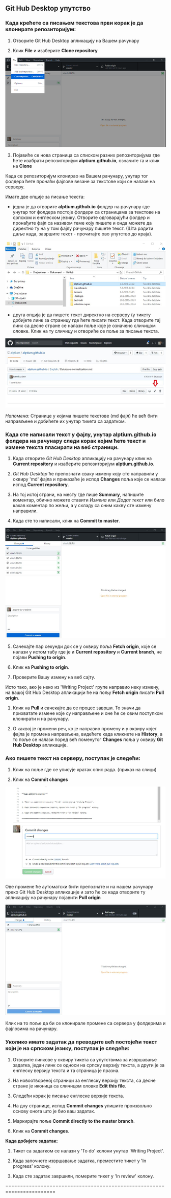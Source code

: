 ﻿## Git Hub Desktop упутство 
 
 
 ### Када крећете са писањем текстова први корак је да клонирате репозиторијум:
 
 
 1. Отворите Git Hub Desktop апликацију на Вашем рачунару
 
 2. Клик **File** и изаберите **Clone repository**
 
 
 
 ![screenshot of github desktop](/slike1/27.JPG)
 
 
 
 3. Појавиће се нова страница са списком разних репозиторијума где ћете изабрати репозиторијум **alptium.github.io**, означите га и клик на **Clone**
 
 Када се репозиторијум клонирао на Вашем рачунару, унутар тог фолдера ћете пронаћи фајлове везане за текстове који се налазе на серверу.
 
 Имате две опције за писање текста:
 
 - једна је да отворите **alptium.github.io** фолдер на рачунару где унутар тог фолдера постоје фолдери са страницама за текстове на српском и енглеском језику. Отворите одговарајући фолдер и пронађите фајл са називом теме коју пишете и онда можете да директно ту на у том фајлу рачунару пишете текст. (Шта радити даље када, завршите текст -  прочитајте ово упутство до краја).
 
 
 
 ![screenshot of github desktop](/slike1/30.JPG)
 
 
 
 - друга опција је да пишете текст директно на  серверу (у тикету добијете линк за страницу где ћете писати текст. Када отворите тај линк са десне стране се налази поље које је означено сличицом оловке. Клик на ту сличицу и отвориће се поље за писање текста.



 ![screenshot of github desktop](/slike1/29.JPG)
 
 
 
 *Напомена:* Странице у којима пишете текстове (md фајл) ће већ бити направљене и добићете их унутар тикета са задатком. 


 ### Када сте написали текст у фајлу, унутар **alptium.github.io** фолдера на рачунару следи корак којим ћете текст и измене текста пласирати на веб страници. 


1. Када отворите *Git Hub Desktop* апликацију на рачунару клик на **Current repository** и изаберите репозиторијум **alptium.github.io**.

2. *Git Hub Desktop* ће препознати сваку измену коју сте направили у оквиру 'md' фајла и приказаће је испод **Changes** поља које се налази испод **Current repository**.

3. На тој истој страни, на месту где пише **Summary**, напишите коментар, обично можете ставити *Измена* или *Додат текст* или било какав коментар по жељи, а у складу са оним какву сте измену направили.

4. Када сте то написали, клик на **Commit to master**.



![screenshot of github desktop](/slike1/33.JPG)



5. Сачекајте пар секунди док се у оквиру поља **Fetch origin**, које се налази у истом табу где је и **Current repository** и **Current branch**, не појави **Pushing to origin**.

6. Клик на **Pushing to origin**. 

7. Проверите Вашу измену на веб сајту.

Исто тако, ако је неко из 'Writing Project' групе направио неку измену, на вашој Git Hub Desktop апликацији ће на пољу **Fetch origin** писати **Pull origin**.

1. Клик на **Pull** и сачекајте да се процес заврши. То значи да прихватате измене које су направљене и оне ће се овим поступком клонирати и на рачунару.

2. О каквој је промени реч, ко је направио промену и у оквиру којег фајла је промена направљена, видећете када кликнете на **History**, а то поље се налази поред већ поменутог **Changes** поља у оквиру **Git Hub Desktop** апликације.


### Ако пишете текст на серверу, поступак је следећи:

1. Клик на поље где се уписује кратак опис рада. (приказ на слици)

2. Клик на **Commit changes**



![screenshot of github desktop](/slike1/34.JPG)



Ове промене ће аутоматски бити препознате и на нашем рачунару преко Git Hub Desktop апликације и зато ће се када отворите ту апликацију на рачунару појавити **Pull origin**



![screenshot of github desktop](/slike1/35.JPG)



Клик на то поље да би се клонирале промене са сервера у фолдерима и фајловима на рачунару.

### Уколико имате задатак да преводите већ постојећи текст који је на српском језику, поступак је следећи:


1. Отворите линкове у оквиру тикета са упутствима за извршавање задатка, један линк се односи на српску верзију текста, а други је за енглеску верзију текста и та страница је празна.

2. На новоотвореној страници за енглеску верзију текста, са десне стране је иконица са сличицом оловке **Edit this file**.

3. Следећи корак је писање енглеске верзије текста.

4. На дну странице, испод **Commit changes** упишите произвољно основу онога што је био ваш задатак. 

5. Маркирајте поље **Commit directly to the master branch**.

6. Клик на **Commit changes**.


**Када добијете задатак:**


1. Тикет са задатком се налази у 'To do' колони унутар 'Writing Project'.

2. Када започнете извршавање задатка, преместите тикет у 'In progress' колону.

3. Када сте задатак завршили, померите тикет у 'In review' колону.

=======================================================================
